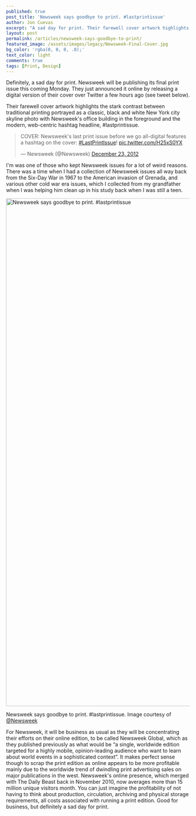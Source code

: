 ```yaml
---
published: true
post_title: 'Newsweek says goodbye to print. #lastprintissue'
author: Jon Cuevas
excerpt: "A sad day for print. Their farewell cover artwork highlights the stark contrast between traditional printing by portraying print as a classic, black and white New York city skyline photo with Newsweek's office building in the foreground and the modern, web-centric hashtag headline, #lastprintissue."
layout: post
permalink: /articles/newsweek-says-goodbye-to-print/
featured_image: /assets/images/legacy/Newsweek-Final-Cover.jpg
bg_color: 'rgba(0, 0, 0, .8);'
text_color: light
comments: true
tags: [Print, Design]
---
```

<p class="lead">Definitely, a sad day for print. Newsweek will be publishing its final print issue this coming Monday. They just announced it online by releasing a digital version of their cover over Twitter a few hours ago (see tweet below).</p>

Their farewell cover artwork highlights the stark contrast between traditional printing portrayed as a classic, black and white New York city skyline photo with Newsweek's office building in the foreground and the modern, web-centric hashtag headline, #lastprintissue.


<blockquote class="twitter-tweet" data-cards="hidden" lang="en"><p>COVER: Newsweek&#39;s last print issue before we go all-digital features a hashtag on the cover: <a href="https://twitter.com/search?q=%23LastPrintIssue&amp;src=hash">#LastPrintIssue</a>! <a href="http://t.co/H25xS0YX">pic.twitter.com/H25xS0YX</a></p>&mdash; Newsweek (@Newsweek) <a href="https://twitter.com/Newsweek/statuses/282863173277720577">December 23, 2012</a></blockquote>
<script async src="//platform.twitter.com/widgets.js" charset="utf-8"></script>


I'm was one of those who kept Newsweek issues for a lot of weird reasons. There was a time when I had a collection of Newsweek issues all way back from the Six-Day War in 1967 to the American invasion of Grenada, and various other cold war era issues, which I collected from my grandfather when I was helping him clean up in his study back when I was still a teen.

<img title="Newsweek says goodbye to print. #lastprintissue" alt="Newsweek says goodbye to print. #lastprintissue" src="{{ site.baseurl }}/assets/images/legacy/Newsweek-Final-Cover.jpg" width="1024" height="1387" />

Newsweek says goodbye to print. #lastprintissue. Image courtesy of [@Newsweek][1]

For Newsweek, it will be business as usual as they will be concentrating their efforts on their online edition, to be called Newsweek Global, which as they published previously as what would be &#8220;a single, worldwide edition targeted for a highly mobile, opinion-leading audience who want to learn about world events in a sophisticated context&#8221;. It makes perfect sense though to scrap the print edition as online appears to be more profitable mainly due to the worldwide trend of dwindling print advertising sales on major publications in the west. Newsweek's online presence, which merged with The Daily Beast back in November 2010, now averages more than 15 million unique visitors month. You can just imagine the profitability of not having to think about production, circulation, archiving and physical storage requirements, all costs associated with running a print edition. Good for business, but definitely a sad day for print.

 [1]: https://twitter.com/Newsweek